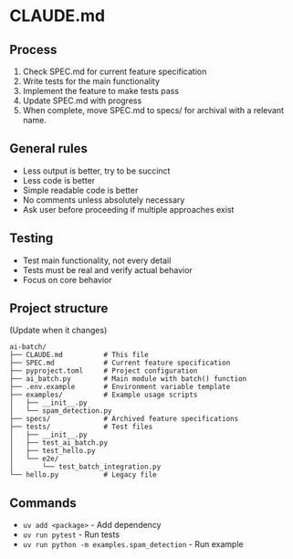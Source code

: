 # CLAUDE.md

## Process
1. Check SPEC.md for current feature specification
2. Write tests for the main functionality
3. Implement the feature to make tests pass
4. Update SPEC.md with progress
5. When complete, move SPEC.md to specs/ for archival with a relevant name.

## General rules
- Less output is better, try to be succinct
- Less code is better
- Simple readable code is better
- No comments unless absolutely necessary
- Ask user before proceeding if multiple approaches exist

## Testing
- Test main functionality, not every detail
- Tests must be real and verify actual behavior
- Focus on core behavior

## Project structure
(Update when it changes)
```
ai-batch/
├── CLAUDE.md          # This file
├── SPEC.md            # Current feature specification
├── pyproject.toml     # Project configuration
├── ai_batch.py        # Main module with batch() function
├── .env.example       # Environment variable template
├── examples/          # Example usage scripts
│   ├── __init__.py
│   └── spam_detection.py
├── specs/             # Archived feature specifications
├── tests/             # Test files
│   ├── __init__.py
│   ├── test_ai_batch.py
│   ├── test_hello.py
│   └── e2e/
│       └── test_batch_integration.py
└── hello.py           # Legacy file
```

## Commands
- `uv add <package>` - Add dependency
- `uv run pytest` - Run tests
- `uv run python -m examples.spam_detection` - Run example

